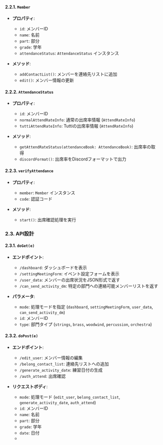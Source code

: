 
#### 2.2.1. `Member`

- **プロパティ**:
  - `id`: メンバーID
  - `name`: 名前
  - `part`: 部分
  - `grade`: 学年
  - `attendanceStatus`: `AttendanceStatus` インスタンス

- **メソッド**:
  - `addContactList()`: メンバーを連絡先リストに追加
  - `edit()`: メンバー情報の更新

#### 2.2.2. `AttendanceStatus`

- **プロパティ**:
  - `id`: メンバーID
  - `normalAttendRateInfo`: 通常の出席率情報 (`AttendRateInfo`)
  - `tuttiAttendRateInfo`: Tuttiの出席率情報 (`AttendRateInfo`)

- **メソッド**:
  - `getAttendRateStatus(attendanceBook: AttendanceBook)`: 出席率の取得
  - `discordFormat()`: 出席率をDiscordフォーマットで出力

#### 2.2.3. `verifyAttendance`

- **プロパティ**:
  - `member`: `Member` インスタンス
  - `code`: 認証コード

- **メソッド**:
  - `start()`: 出席確認処理を実行

### 2.3. API設計

#### 2.3.1. `doGet(e)`

- **エンドポイント**:
  - `/dashboard`: ダッシュボードを表示
  - `/settingMeetingForm`: イベント設定フォームを表示
  - `/user_data`: メンバーの出席状況をJSON形式で返す
  - `/can_send_activity_dm`: 特定の部門への連絡可能メンバーリストを返す

- **パラメータ**:
  - `mode`: 処理モードを指定 (`dashboard`, `settingMeetingForm`, `user_data`, `can_send_activity_dm`)
  - `id`: メンバーID
  - `type`: 部門タイプ (`strings`, `brass`, `woodwind`, `percussion`, `orchestra`)

#### 2.3.2. `doPost(e)`

- **エンドポイント**:
  - `/edit_user`: メンバー情報の編集
  - `/belong_contact_list`: 連絡先リストへの追加
  - `/generate_activity_date`: 練習日付の生成
  - `/auth_attend`: 出席確認

- **リクエストボディ**:
  - `mode`: 処理モード (`edit_user`, `belong_contact_list`, `generate_activity_date`, `auth_attend`)
  - `id`: メンバーID
  - `name`: 名前
  - `part`: 部分
  - `grade`: 学年
  - `date`: 日付
  -
